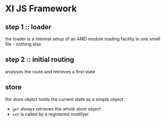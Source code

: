 XI JS Framework
==============

## step 1 :: loader

the loader is a minimal setup of an AMD module loading facility in one small file - nothing else
 
## step 2 :: initial routing
 
analyses the route and retrieves a first state

## store

the store object holds the current state as a simple object

- `get` always retrieves the whole store object
- `set` is called by a registered modifyer